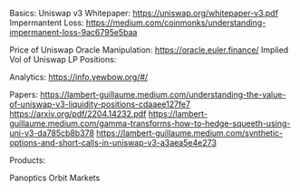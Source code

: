 Basics: Uniswap v3 Whitepaper: https://uniswap.org/whitepaper-v3.pdf
Impermantent Loss: https://medium.com/coinmonks/understanding-impermanent-loss-9ac6795e5baa

Price of Uniswap Oracle Manipulation: https://oracle.euler.finance/
Implied Vol of Uniswap LP Positions:

Analytics:
https://info.yewbow.org/#/

Papers:
https://lambert-guillaume.medium.com/understanding-the-value-of-uniswap-v3-liquidity-positions-cdaaee127fe7
https://arxiv.org/pdf/2204.14232.pdf
https://lambert-guillaume.medium.com/gamma-transforms-how-to-hedge-squeeth-using-uni-v3-da785cb8b378
https://lambert-guillaume.medium.com/synthetic-options-and-short-calls-in-uniswap-v3-a3aea5e4e273

Products:

Panoptics
Orbit Markets
